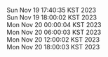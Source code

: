 Sun Nov 19 17:40:35 KST 2023 <br/>
Sun Nov 19 18:00:02 KST 2023 <br/>
Mon Nov 20 00:00:04 KST 2023 <br/>
Mon Nov 20 06:00:03 KST 2023 <br/>
Mon Nov 20 12:00:02 KST 2023 <br/>
Mon Nov 20 18:00:03 KST 2023 <br/>
